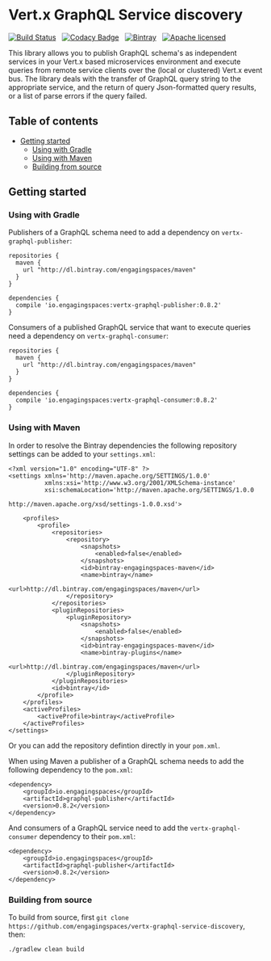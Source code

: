 # Vert.x GraphQL Service discovery

[![Build Status](https://travis-ci.org/engagingspaces/vertx-graphql-service-discovery.svg?branch=master)](https://travis-ci.org/engagingspaces/vertx-graphql-service-discovery/)&nbsp;&nbsp;
[![Codacy Badge](https://api.codacy.com/project/badge/Grade/4bbc6f66bf524c5dbed8cf1a0466d0e2)](https://www.codacy.com/app/arnold_schrijver/vertx-graphql-service-discovery?utm_source=github.com&amp;utm_medium=referral&amp;utm_content=engagingspaces/vertx-graphql-service-discovery&amp;utm_campaign=Badge_Grade)&nbsp;&nbsp;
[![Bintray](https://img.shields.io/bintray/v/engagingspaces/maven/vertx-graphql-core.svg?maxAge=2592000)](https://bintray.com/engagingspaces/maven/vertx-graphql-core)&nbsp;&nbsp;
[![Apache licensed](https://img.shields.io/hexpm/l/plug.svg?maxAge=2592000)]()

This library allows you to publish GraphQL schema's as independent services in your Vert.x based microservices environment and execute queries from remote service clients over the (local or clustered) Vert.x event bus.
The library deals with the transfer of GraphQL query string to the appropriate service, and the return of query Json-formatted query results, or a list of parse errors if the query failed.

## Table of contents

- [Getting started](#getting-started)
  - [Using with Gradle](#using-with-gradle)
  - [Using with Maven](#using-with-maven)
  - [Building from source](#building-from-source)

## Getting started

### Using with Gradle

Publishers of a GraphQL schema need to add a dependency on `vertx-graphql-publisher`:
```
repositories { 
  maven { 
    url "http://dl.bintray.com/engagingspaces/maven" 
  } 
}

dependencies {
  compile 'io.engagingspaces:vertx-graphql-publisher:0.8.2'
}
```
Consumers of a published GraphQL service that want to execute queries need a dependency on `vertx-graphql-consumer`:
```
repositories { 
  maven { 
    url "http://dl.bintray.com/engagingspaces/maven" 
  } 
}

dependencies {
  compile 'io.engagingspaces:vertx-graphql-consumer:0.8.2'
}
```
### Using with Maven

In order to resolve the Bintray dependencies the following repository settings can be added to your `settings.xml`:
```
<?xml version="1.0" encoding="UTF-8" ?>
<settings xmlns='http://maven.apache.org/SETTINGS/1.0.0' 
          xmlns:xsi='http://www.w3.org/2001/XMLSchema-instance'
          xsi:schemaLocation='http://maven.apache.org/SETTINGS/1.0.0
                                  http://maven.apache.org/xsd/settings-1.0.0.xsd'>
 
    <profiles>
        <profile>
            <repositories>
                <repository>
                    <snapshots>
                        <enabled>false</enabled>
                    </snapshots>
                    <id>bintray-engagingspaces-maven</id>
                    <name>bintray</name>
                    <url>http://dl.bintray.com/engagingspaces/maven</url>
                </repository>
            </repositories>
            <pluginRepositories>
                <pluginRepository>
                    <snapshots>
                        <enabled>false</enabled>
                    </snapshots>
                    <id>bintray-engagingspaces-maven</id>
                    <name>bintray-plugins</name>
                    <url>http://dl.bintray.com/engagingspaces/maven</url>
                </pluginRepository>
            </pluginRepositories>
            <id>bintray</id>
        </profile>
    </profiles>
    <activeProfiles>
        <activeProfile>bintray</activeProfile>
    </activeProfiles>
</settings>
```
Or you can add the repository defintion directly in your `pom.xml`.

When using Maven a publisher of a GraphQL schema needs to add the following dependency to the `pom.xml`:
```
<dependency>
    <groupId>io.engagingspaces</groupId>
    <artifactId>graphql-publisher</artifactId>
    <version>0.8.2</version>
</dependency>
```
And consumers of a GraphQL service need to add the `vertx-graphql-consumer` dependency to their `pom.xml`:
```
<dependency>
    <groupId>io.engagingspaces</groupId>
    <artifactId>graphql-publisher</artifactId>
    <version>0.8.2</version>
</dependency>
```

### Building from source

To build from source, first `git clone https://github.com/engagingspaces/vertx-graphql-service-discovery`, then:
```
./gradlew clean build
```
